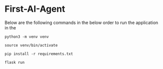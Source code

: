 # First-AI-Agent

Below are the following commands in the below order to run the application in the 

```
python3 -m venv venv
```

```
source venv/bin/activate
```

```
pip install -r requirements.txt
```

```
flask run
```
